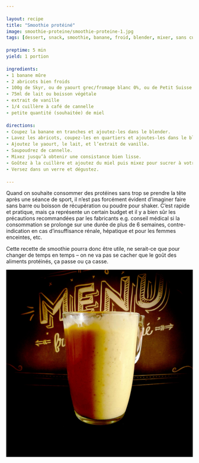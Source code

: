 ```yaml
---

layout: recipe
title: "Smoothie protéiné"
image: smoothie-proteine/smoothie-proteine-1.jpg
tags: [dessert, snack, smoothie, banane, froid, blender, mixer, sans cuisson, skyr, yaourt grec, fromage blanc, petit suisse, abricot, lait, cannelle, miel]

preptime: 5 min
yield: 1 portion

ingredients:
- 1 banane mûre 
- 2 abricots bien froids
- 100g de Skyr, ou de yaourt grec/fromage blanc 0%, ou de Petit Suisse
- 75ml de lait ou boisson végétale
- extrait de vanille
- 1/4 cuillère à café de cannelle
- petite quantité (souhaitée) de miel 

directions:
- Coupez la banane en tranches et ajoutez-les dans le blender.
- Lavez les abricots, coupez-les en quartiers et ajoutes-les dans le blender.
- Ajoutez le yaourt, le lait, et l’extrait de vanille.
- Saupoudrez de cannelle.
- Mixez jusqu’à obtenir une consistance bien lisse.
- Goûtez à la cuillère et ajoutez du miel puis mixez pour sucrer à votre convenance.
- Versez dans un verre et dégustez.

---
```


Quand on souhaite consommer des protéines sans trop se prendre la tête après une séance de sport, il n’est pas forcément évident d’imaginer faire sans barre ou boisson de récupération ou poudre pour shaker. C’est rapide et pratique, mais ça représente un certain budget et il y a bien sûr les précautions recommandées par les fabricants e.g. conseil médical si la consommation se prolonge sur une durée de plus de 6 semaines, contre-indication en cas d’insuffisance rénale, hépatique et pour les femmes enceintes, etc.

Cette recette de smoothie pourra donc être utile, ne serait-ce que pour changer de temps en temps – on ne va pas se cacher que le goût des aliments protéinés, ça passe ou ça casse.

![On peut jouer sur l’épaisseur en ajoutant plus ou moins de lait.](../images/smoothie-proteine/smoothie-proteine-2.jpg)